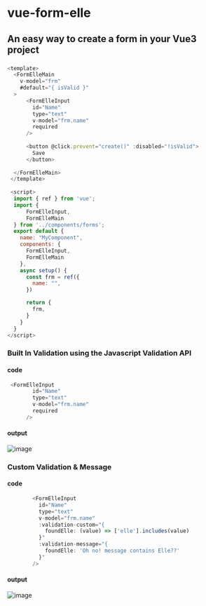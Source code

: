 # vue-form-elle
## An easy way to create a form in your Vue3 project



###
```javascript
<template>
  <FormElleMain 
    v-model="frm"    
    #default="{ isValid }" 
  >
      <FormElleInput
        id="Name"
        type="text"  
        v-model="frm.name"
        required
      />      
         
      <button @click.prevent="create()" :disabled="!isValid">
        Save
      </button>
   
  </FormElleMain>
 </template> 
        
 <script>
  import { ref } from 'vue';
  import { 
      FormElleInput, 
      FormElleMain 
  } from '../components/forms';
  export default {
    name: "MyComponent",
    components: {
      FormElleInput,
      FormElleMain
    },
    async setup() {
      const frm = ref({
        name: "",
      })

      return {
        frm,
      }
    }
  }
</script>       

```

### Built In Validation using the Javascript Validation API

#### code
```javascript
 <FormElleInput
        id="Name"
        type="text"  
        v-model="frm.name"
        required
      />      
```

#### output
![image](https://user-images.githubusercontent.com/3206118/115892982-47ae9d00-a48a-11eb-8b32-fc122ac16a23.png)



### Custom Validation & Message
#### code
```javascript
        <FormElleInput        
          id="Name"
          type="text"       
          v-model="frm.name"        
          :validation-custom="{
            foundElle: (value) => ['elle'].includes(value)
          }"
          :validation-message="{
            foundElle: 'Oh no! message contains Elle??'
          }" 
        />
```

#### output
![image](https://user-images.githubusercontent.com/3206118/115893816-331ed480-a48b-11eb-90a3-0ad8ebfb7252.png)


